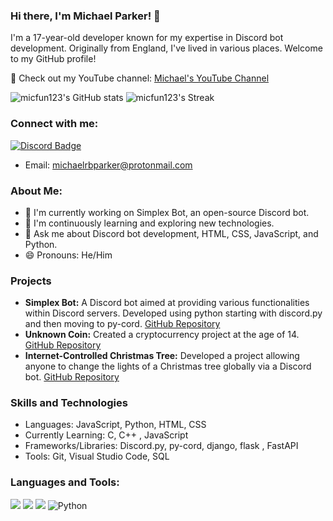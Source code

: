 ### Hi there, I'm Michael Parker! 👋

I'm a 17-year-old developer known for my expertise in Discord bot development. Originally from England, I've lived in various places. Welcome to my GitHub profile!

🌟 Check out my YouTube channel: [Michael's YouTube Channel](https://www.youtube.com/channel/UCseznP4Qb2DrRcDXcnAx_iw)

![micfun123's GitHub stats](https://github-readme-stats.vercel.app/api?username=micfun123&show_icons=true&theme=cobalt)
![micfun123's Streak](https://github-readme-streak-stats.herokuapp.com/?user=micfun123&theme=vue-dark&hide_border=true)

### Connect with me:

[![Discord Badge](https://discord.c99.nl/widget/theme-3/481377376475938826.png)](https://discord.gg/5jJmQPmvpV)
- Email: michaelrbparker@protonmail.com

### About Me:

- 🔭 I'm currently working on Simplex Bot, an open-source Discord bot.
- 🌱 I'm continuously learning and exploring new technologies.
- 💬 Ask me about Discord bot development, HTML, CSS, JavaScript, and Python.
- 😄 Pronouns: He/Him

### Projects

- **Simplex Bot:** A Discord bot aimed at providing various functionalities within Discord servers. Developed using python starting with discord.py and then moving to py-cord. [GitHub Repository](https://github.com/micfun123/Simplex_bot)
- **Unknown Coin:** Created a cryptocurrency project at the age of 14. [GitHub Repository](https://github.com/Unknown-Coin/unknownCoin)
- **Internet-Controlled Christmas Tree:** Developed a project allowing anyone to change the lights of a Christmas tree globally via a Discord bot. [GitHub Repository](https://github.com/micfun123/Discord_Controlled_Christmas_Tree)

### Skills and Technologies

- Languages: JavaScript, Python, HTML, CSS
- Currently Learning: C, C++ , JavaScript 
- Frameworks/Libraries: Discord.py, py-cord, django, flask , FastAPI
- Tools: Git, Visual Studio Code, SQL

### Languages and Tools:

<img src="https://img.shields.io/badge/html5%20-%23E34F26.svg?&style=for-the-badge&logo=html5&logoColor=white"> <img src="https://img.shields.io/badge/css3%20-%231572B6.svg?&style=for-the-badge&logo=css3&logoColor=white"> <img src="https://img.shields.io/badge/javascript%20-ffdd00.svg?&style=for-the-badge&logo=javascript&logoColor=black"> <img alt="Python" src="https://img.shields.io/badge/python-%2314354C.svg?&style=for-the-badge&logo=python&logoColor=white">
